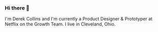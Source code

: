 ### Hi there 👋

I'm Derek Collins and I'm currently a Product Designer & Prototyper at Netflix on the Growth Team. I live in Cleveland, Ohio.
